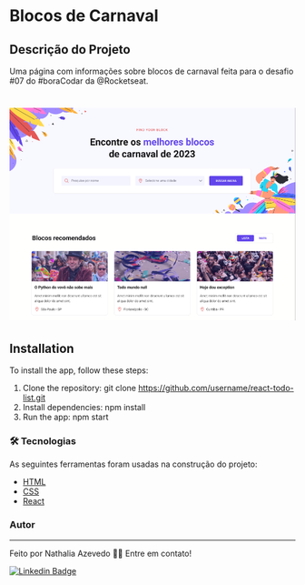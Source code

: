 # Blocos de Carnaval

## Descrição do Projeto
<p align="left">Uma página com informações sobre blocos de carnaval feita para o desafio #07 do #boraCodar da @Rocketseat.

<h1 align="center">
  <img alt="Blocos de Carnaval" src="./public/captura16.PNG" />
</h1>

## Installation
To install the app, follow these steps:

1. Clone the repository: git clone https://github.com/username/react-todo-list.git
2. Install dependencies: npm install
3. Run the app: npm start

### 🛠 Tecnologias

As seguintes ferramentas foram usadas na construção do projeto:

- [HTML](https://developer.mozilla.org/pt-BR/docs/Web/HTML)
- [CSS](https://developer.mozilla.org/pt-BR/docs/Web/CSS)
- [React](https://pt-br.reactjs.org/docs/getting-started.html)

### Autor
---

Feito por Nathalia Azevedo 👋🏽 Entre em contato!

[![Linkedin Badge](https://img.shields.io/badge/-Nathalia-blue?style=flat-square&logo=Linkedin&logoColor=white&link=https://www.linkedin.com/in/tgmarinho/)](https://www.linkedin.com/in/azevedo-nathalia/)
